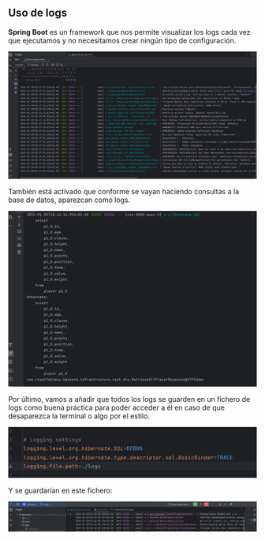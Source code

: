 ## Uso de logs
**Spring Boot** es un framework que nos permite visualizar los logs cada vez que ejecutamos y no necesitamos crear ningún tipo de configuración.

![logs-spring-boot](../imgs/logs-sb.png)

También está activado que conforme se vayan haciendo consultas a la base de datos, aparezcan como logs.

![logs-spring-boot-bd](../imgs/logs-sb-bd.png)

Por último, vamos a añadir que todos los logs se guarden en un fichero de logs como buena práctica para poder acceder a él en caso de que desaparezca la terminal o algo por el estilo.

![logging-settings](../imgs/logging-settings-sb.png)

Y se guardarían en este fichero:

![logging-file-sb](../imgs/logging-file-sb.png)